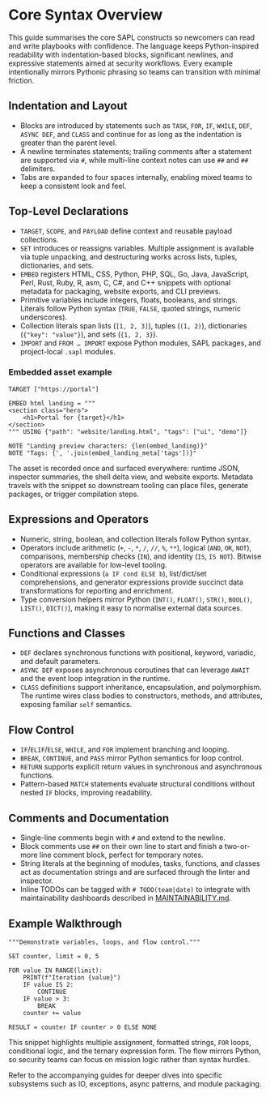 # Core Syntax Overview

This guide summarises the core SAPL constructs so newcomers can read and write
playbooks with confidence. The language keeps Python-inspired readability with
indentation-based blocks, significant newlines, and expressive statements aimed
at security workflows. Every example intentionally mirrors Pythonic phrasing so
teams can transition with minimal friction.

## Indentation and Layout

* Blocks are introduced by statements such as `TASK`, `FOR`, `IF`, `WHILE`,
  `DEF`, `ASYNC DEF`, and `CLASS` and continue for as long as the indentation is
  greater than the parent level.
* A newline terminates statements; trailing comments after a statement are
  supported via `#`, while multi-line context notes can use `##` and `##`
  delimiters.
* Tabs are expanded to four spaces internally, enabling mixed teams to keep a
  consistent look and feel.

## Top-Level Declarations

* `TARGET`, `SCOPE`, and `PAYLOAD` define context and reusable payload
  collections.
* `SET` introduces or reassigns variables. Multiple assignment is available via
  tuple unpacking, and destructuring works across lists, tuples, dictionaries,
  and sets.
* `EMBED` registers HTML, CSS, Python, PHP, SQL, Go, Java, JavaScript, Perl, Rust, Ruby, R, asm, C, C#, and C++ snippets with optional metadata for packaging, website exports, and CLI previews.
* Primitive variables include integers, floats, booleans, and strings. Literals
  follow Python syntax (`TRUE`, `FALSE`, quoted strings, numeric underscores).
* Collection literals span lists (`[1, 2, 3]`), tuples (`(1, 2)`), dictionaries
  (`{"key": "value"}`), and sets (`{1, 2, 3}`).
* `IMPORT` and `FROM … IMPORT` expose Python modules, SAPL packages, and
  project-local `.sapl` modules.

### Embedded asset example

```sapl
TARGET ["https://portal"]

EMBED html landing = """
<section class="hero">
    <h1>Portal for {target}</h1>
</section>
""" USING {"path": "website/landing.html", "tags": ["ui", "demo"]}

NOTE "Landing preview characters: {len(embed_landing)}"
NOTE "Tags: {', '.join(embed_landing_meta['tags'])}"
```

The asset is recorded once and surfaced everywhere: runtime JSON, inspector summaries,
the shell delta view, and website exports. Metadata travels with the snippet so downstream
tooling can place files, generate packages, or trigger compilation steps.

## Expressions and Operators

* Numeric, string, boolean, and collection literals follow Python syntax.
* Operators include arithmetic (`+`, `-`, `*`, `/`, `//`, `%`, `**`), logical
  (`AND`, `OR`, `NOT`), comparisons, membership checks (`IN`), and identity
  (`IS`, `IS NOT`). Bitwise operators are available for low-level tooling.
* Conditional expressions (`a IF cond ELSE b`), list/dict/set comprehensions,
  and generator expressions provide succinct data transformations for reporting
  and enrichment.
* Type conversion helpers mirror Python (`INT()`, `FLOAT()`, `STR()`, `BOOL()`,
  `LIST()`, `DICT()`), making it easy to normalise external data sources.

## Functions and Classes

* `DEF` declares synchronous functions with positional, keyword, variadic, and
  default parameters.
* `ASYNC DEF` exposes asynchronous coroutines that can leverage `AWAIT` and the
  event loop integration in the runtime.
* `CLASS` definitions support inheritance, encapsulation, and polymorphism. The
  runtime wires class bodies to constructors, methods, and attributes, exposing
  familiar `self` semantics.

## Flow Control

* `IF`/`ELIF`/`ELSE`, `WHILE`, and `FOR` implement branching and looping.
* `BREAK`, `CONTINUE`, and `PASS` mirror Python semantics for loop control.
* `RETURN` supports explicit return values in synchronous and asynchronous
  functions.
* Pattern-based `MATCH` statements evaluate structural conditions without
  nested `IF` blocks, improving readability.

## Comments and Documentation

* Single-line comments begin with `#` and extend to the newline.
* Block comments use `##` on their own line to start and finish a two-or-more
  line comment block, perfect for temporary notes.
* String literals at the beginning of modules, tasks, functions, and classes act
  as documentation strings and are surfaced through the linter and inspector.
* Inline TODOs can be tagged with `# TODO(team|date)` to integrate with
  maintainability dashboards described in [MAINTAINABILITY.md](MAINTAINABILITY.md).

## Example Walkthrough

```sapl
"""Demonstrate variables, loops, and flow control."""

SET counter, limit = 0, 5

FOR value IN RANGE(limit):
    PRINT(f"Iteration {value}")
    IF value IS 2:
        CONTINUE
    IF value > 3:
        BREAK
    counter += value

RESULT = counter IF counter > 0 ELSE NONE
```

This snippet highlights multiple assignment, formatted strings, `FOR` loops,
conditional logic, and the ternary expression form. The flow mirrors Python,
so security teams can focus on mission logic rather than syntax hurdles.

Refer to the accompanying guides for deeper dives into specific subsystems such
as IO, exceptions, async patterns, and module packaging.
